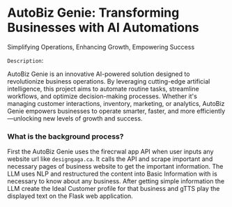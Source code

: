 # AutoBiz Genie: Transforming Businesses with AI Automations
Simplifying Operations, Enhancing Growth, Empowering Success

`Description`:

AutoBiz Genie is an innovative AI-powered solution designed to revolutionize business operations. By leveraging cutting-edge artificial intelligence, this project aims to automate routine tasks, streamline workflows, and optimize decision-making processes. Whether it's managing customer interactions, inventory, marketing, or analytics, AutoBiz Genie empowers businesses to operate smarter, faster, and more efficiently—unlocking new levels of growth and success.

### What is the background process? 

First the AutoBiz Genie uses the firecrwal app API when user inputs any website url like `designgaga.ca`. It calls the API and scrape important and necessary pages of business website to get the important information. The LLM uses NLP and restructured the content into Basic Information with is necessary to know about any business. After getting simple information the LLM create the Ideal Customer profile for that business and gTTS play the displayed text on the Flask web application.
